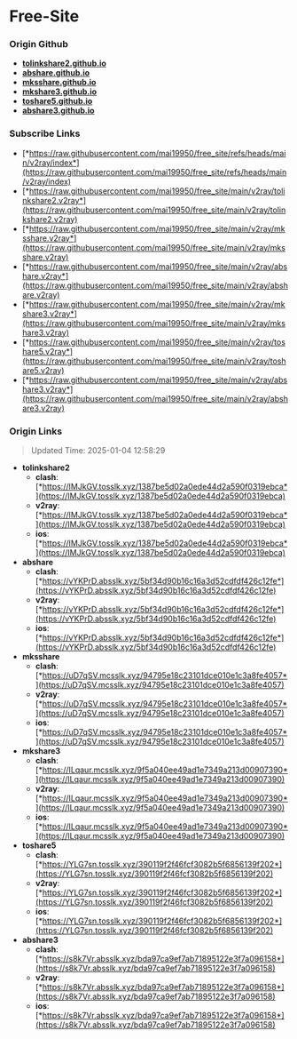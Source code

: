 # Free-Site

### Origin Github

- [**tolinkshare2.github.io**](https://github.com/tolinkshare2/tolinkshare2.github.io)
- [**abshare.github.io**](https://github.com/abshare/abshare.github.io)
- [**mksshare.github.io**](https://github.com/mksshare/mksshare.github.io)
- [**mkshare3.github.io**](https://github.com/mkshare3/mkshare3.github.io)
- [**toshare5.github.io**](https://github.com/toshare5/toshare5.github.io)
- [**abshare3.github.io**](https://github.com/abshare3/abshare3.github.io)

### Subscribe Links

- [*https://raw.githubusercontent.com/mai19950/free_site/refs/heads/main/v2ray/index*](https://raw.githubusercontent.com/mai19950/free_site/refs/heads/main/v2ray/index)
- [*https://raw.githubusercontent.com/mai19950/free_site/main/v2ray/tolinkshare2.v2ray*](https://raw.githubusercontent.com/mai19950/free_site/main/v2ray/tolinkshare2.v2ray)
- [*https://raw.githubusercontent.com/mai19950/free_site/main/v2ray/mksshare.v2ray*](https://raw.githubusercontent.com/mai19950/free_site/main/v2ray/mksshare.v2ray)
- [*https://raw.githubusercontent.com/mai19950/free_site/main/v2ray/abshare.v2ray*](https://raw.githubusercontent.com/mai19950/free_site/main/v2ray/abshare.v2ray)
- [*https://raw.githubusercontent.com/mai19950/free_site/main/v2ray/mkshare3.v2ray*](https://raw.githubusercontent.com/mai19950/free_site/main/v2ray/mkshare3.v2ray)
- [*https://raw.githubusercontent.com/mai19950/free_site/main/v2ray/toshare5.v2ray*](https://raw.githubusercontent.com/mai19950/free_site/main/v2ray/toshare5.v2ray)
- [*https://raw.githubusercontent.com/mai19950/free_site/main/v2ray/abshare3.v2ray*](https://raw.githubusercontent.com/mai19950/free_site/main/v2ray/abshare3.v2ray)

### Origin Links

> Updated Time: 2025-01-04 12:58:29

- **tolinkshare2**
  - **clash**: [*https://IMJkGV.tosslk.xyz/1387be5d02a0ede44d2a590f0319ebca*](https://IMJkGV.tosslk.xyz/1387be5d02a0ede44d2a590f0319ebca)
  - **v2ray**: [*https://IMJkGV.tosslk.xyz/1387be5d02a0ede44d2a590f0319ebca*](https://IMJkGV.tosslk.xyz/1387be5d02a0ede44d2a590f0319ebca)
  - **ios**: [*https://IMJkGV.tosslk.xyz/1387be5d02a0ede44d2a590f0319ebca*](https://IMJkGV.tosslk.xyz/1387be5d02a0ede44d2a590f0319ebca)
- **abshare**
  - **clash**: [*https://vYKPrD.absslk.xyz/5bf34d90b16c16a3d52cdfdf426c12fe*](https://vYKPrD.absslk.xyz/5bf34d90b16c16a3d52cdfdf426c12fe)
  - **v2ray**: [*https://vYKPrD.absslk.xyz/5bf34d90b16c16a3d52cdfdf426c12fe*](https://vYKPrD.absslk.xyz/5bf34d90b16c16a3d52cdfdf426c12fe)
  - **ios**: [*https://vYKPrD.absslk.xyz/5bf34d90b16c16a3d52cdfdf426c12fe*](https://vYKPrD.absslk.xyz/5bf34d90b16c16a3d52cdfdf426c12fe)
- **mksshare**
  - **clash**: [*https://uD7qSV.mcsslk.xyz/94795e18c23101dce010e1c3a8fe4057*](https://uD7qSV.mcsslk.xyz/94795e18c23101dce010e1c3a8fe4057)
  - **v2ray**: [*https://uD7qSV.mcsslk.xyz/94795e18c23101dce010e1c3a8fe4057*](https://uD7qSV.mcsslk.xyz/94795e18c23101dce010e1c3a8fe4057)
  - **ios**: [*https://uD7qSV.mcsslk.xyz/94795e18c23101dce010e1c3a8fe4057*](https://uD7qSV.mcsslk.xyz/94795e18c23101dce010e1c3a8fe4057)
- **mkshare3**
  - **clash**: [*https://ILqaur.mcsslk.xyz/9f5a040ee49ad1e7349a213d00907390*](https://ILqaur.mcsslk.xyz/9f5a040ee49ad1e7349a213d00907390)
  - **v2ray**: [*https://ILqaur.mcsslk.xyz/9f5a040ee49ad1e7349a213d00907390*](https://ILqaur.mcsslk.xyz/9f5a040ee49ad1e7349a213d00907390)
  - **ios**: [*https://ILqaur.mcsslk.xyz/9f5a040ee49ad1e7349a213d00907390*](https://ILqaur.mcsslk.xyz/9f5a040ee49ad1e7349a213d00907390)
- **toshare5**
  - **clash**: [*https://YLG7sn.tosslk.xyz/390119f2f46fcf3082b5f6856139f202*](https://YLG7sn.tosslk.xyz/390119f2f46fcf3082b5f6856139f202)
  - **v2ray**: [*https://YLG7sn.tosslk.xyz/390119f2f46fcf3082b5f6856139f202*](https://YLG7sn.tosslk.xyz/390119f2f46fcf3082b5f6856139f202)
  - **ios**: [*https://YLG7sn.tosslk.xyz/390119f2f46fcf3082b5f6856139f202*](https://YLG7sn.tosslk.xyz/390119f2f46fcf3082b5f6856139f202)
- **abshare3**
  - **clash**: [*https://s8k7Vr.absslk.xyz/bda97ca9ef7ab71895122e3f7a096158*](https://s8k7Vr.absslk.xyz/bda97ca9ef7ab71895122e3f7a096158)
  - **v2ray**: [*https://s8k7Vr.absslk.xyz/bda97ca9ef7ab71895122e3f7a096158*](https://s8k7Vr.absslk.xyz/bda97ca9ef7ab71895122e3f7a096158)
  - **ios**: [*https://s8k7Vr.absslk.xyz/bda97ca9ef7ab71895122e3f7a096158*](https://s8k7Vr.absslk.xyz/bda97ca9ef7ab71895122e3f7a096158)
